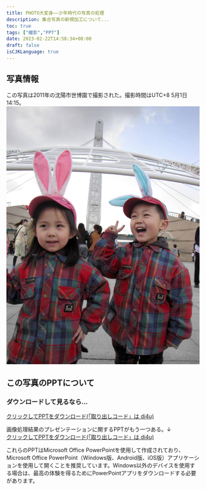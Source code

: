 ```yaml
---
title: PHOTO大変身——少年時代の写真の処理
description: 集合写真の新規加工について...
toc: true
tags: ["撮影","PPT"]
date: 2023-02-22T14:58:34+08:00
draft: false
isCJKLanguage: true
---
```


## 写真情報
この写真は2011年の沈陽市世博園で撮影された。撮影時間はUTC+8 5月1日14:15。  
![](childhood_ph.jpg)  

## この写真のPPTについて

### ダウンロードして見るなら...  

<a href="https://www.123pan.com/s/eNTzVv-lohg3.html">クリックしてPPTをダウンロード(「取り出しコード」は di4u)</a>  


画像処理結果のプレゼンテーションに関するPPTがもう一つある。↓    
<a href="https://www.123pan.com/s/eNTzVv-Tmhg3.html">クリックしてPPTをダウンロード(「取り出しコード」は di4u)</a>  

これらのPPTはMicrosoft Office PowerPointを使用して作成されており、Microsoft Office PowerPoint（Windows版、Android版、iOS版）アプリケーションを使用して開くことを推奨しています。Windows以外のデバイスを使用する場合は、最高の体験を得るためにPowerPointアプリをダウンロードする必要があります。